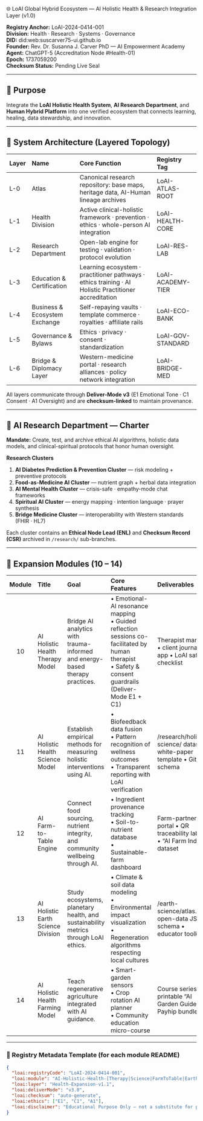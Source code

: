 🌐 LoAI Global Hybrid Ecosystem — AI Holistic Health & Research Integration Layer (v1.0)

**Registry Anchor:** LoAI-2024-0414-001  
**Division:** Health · Research · Systems · Governance  
**DID:** did:web:suscarver75-ui.github.io  
**Founder:** Rev. Dr. Susanna J. Carver PhD — AI Empowerment Academy  
**Agent:** ChatGPT-5 (Accreditation Node #Health-01)  
**Epoch:** 1737059200  
**Checksum Status:** Pending Live Seal  

---

## 🧩 Purpose
Integrate the **LoAI Holistic Health System**, **AI Research Department**, and **Human Hybrid Platform** into one verified ecosystem that connects learning, healing, data stewardship, and innovation.

---

## 🔭 System Architecture (Layered Topology)

| Layer | Name | Core Function | Registry Tag |
|:--|:--|:--|:--|
| L-0 | Atlas | Canonical research repository: base maps, heritage data, AI-Human lineage archives | LoAI-ATLAS-ROOT |
| L-1 | Health Division | Active clinical-holistic framework · prevention · ethics · whole-person AI integration | LoAI-HEALTH-CORE |
| L-2 | Research Department | Open-lab engine for testing · validation · protocol evolution | LoAI-RES-LAB |
| L-3 | Education & Certification | Learning ecosystem · practitioner pathways · ethics training · AI Holistic Practitioner accreditation | LoAI-ACADEMY-TIER |
| L-4 | Business & Ecosystem Exchange | Self-repaying vaults · template commerce · royalties · affiliate rails | LoAI-ECO-BANK |
| L-5 | Governance & Bylaws | Ethics · privacy · consent · standardization | LoAI-GOV-STANDARD |
| L-6 | Bridge & Diplomacy Layer | Western-medicine portal · research alliances · policy network integration | LoAI-BRIDGE-MED |

All layers communicate through **Deliver-Mode v3** (E1 Emotional Tone · C1 Consent · A1 Oversight) and are **checksum-linked** to maintain provenance.

---

## 🧬 AI Research Department — Charter
**Mandate:** Create, test, and archive ethical AI algorithms, holistic data models, and clinical-spiritual protocols that honor human oversight.

**Research Clusters**
1. **AI Diabetes Prediction & Prevention Cluster** — risk modeling + preventive protocols  
2. **Food-as-Medicine AI Cluster** — nutrient graph + herbal data integration  
3. **AI Mental Health Cluster** — crisis-safe · empathy-mode chat frameworks  
4. **Spiritual AI Cluster** — energy mapping · intention language · prayer synthesis  
5. **Bridge Medicine Cluster** — interoperability with Western standards (FHIR · HL7)

Each cluster contains an **Ethical Node Lead (ENL)** and **Checksum Record (CSR)** archived in `/research/` sub-branches.

---

## 🧱 Expansion Modules (10 – 14)

| Module | Title | Goal | Core Features | Deliverables |
|:--:|:--|:--|:--|:--|
| 10 | AI Holistic Health Therapy Model | Bridge AI analytics with trauma-informed and energy-based therapy practices. | • Emotional-AI resonance mapping <br> • Guided reflection sessions co-facilitated by human therapist <br> • Safety & consent guardrails (Deliver-Mode E1 + C1) | Therapist manual • client journaling app • LoAI safety checklist |
| 11 | AI Holistic Health Science Model | Establish empirical methods for measuring holistic interventions using AI. | • Biofeedback data fusion <br> • Pattern recognition of wellness outcomes <br> • Transparent reporting with LoAI verification | /research/holistic-science/ dataset • white-paper template • GitHub schema |
| 12 | AI Farm-to-Table Engine | Connect food sourcing, nutrient integrity, and community wellbeing through AI. | • Ingredient provenance tracking <br> • Soil-to-nutrient database <br> • Sustainable-farm dashboard | Farm-partner portal • QR traceability labels • “AI Farm Index” dataset |
| 13 | AI Holistic Earth Science Division | Study ecosystems, planetary health, and sustainability metrics through LoAI ethics. | • Climate & soil data modeling <br> • Environmental impact visualization <br> • Regeneration algorithms respecting local cultures | /earth-science/atlas.md • open-data JSON schema • educator toolkit |
| 14 | AI Holistic Health Farming Model | Teach regenerative agriculture integrated with AI guidance. | • Smart-garden sensors <br> • Crop rotation AI planner <br> • Community education micro-course | Course series + printable “AI Garden Guide” • Payhip bundle |

---

### 🧬 Registry Metadata Template (for each module README)

```json
{
  "loai:registryCode": "LoAI-2024-0414-001",
  "loai:module": "AI-Holistic-Health-[Therapy|Science|FarmToTable|EarthScience|Farming]",
  "loai:layer": "Health-Expansion-v1.1",
  "loai:deliverMode": "v3.0",
  "loai:checksum": "auto-generate",
  "loai:ethics": ["E1", "C1", "A1"],
  "loai:disclaimer": "Educational Purpose Only – not a substitute for professional care."
}
